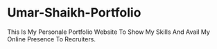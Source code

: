 # Umar-Shaikh-Portfolio
This Is My Personale Portfolio Website To Show My Skills And Avail My Online Presence To Recruiters.
